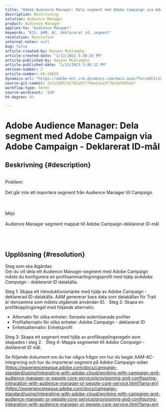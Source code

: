 ```yaml
---
title: "Adobe Audience Manager: Dela segment med Adobe Campaign via Adobe Campaign - Deklarerat ID-mål"
description: Beskrivning
solution: Audience Manager
product: Audience Manager
applies-to: "Audience Manager"
keywords: "KCS, AAM, AC, deklarerat id, segment"
resolution: Resolution
internal-notes: null
bug: false
article-created-by: Roxann McGlumphy
article-created-date: "1/13/2023 5:39:28 PM"
article-published-by: Roxann McGlumphy
article-published-date: "1/13/2023 5:46:12 PM"
version-number: 2
article-number: KA-19029
dynamics-url: "https://adobe-ent.crm.dynamics.com/main.aspx?forceUCI=1&pagetype=entityrecord&etn=knowledgearticle&id=50942f38-6993-ed11-aad1-6045bd006a22"
source-git-commit: 2e311965f42782a67774beb3a2df7be2b59454af
workflow-type: tm+mt
source-wordcount: '220'
ht-degree: 0%

---
```


# Adobe Audience Manager: Dela segment med Adobe Campaign via Adobe Campaign - Deklarerat ID-mål

## Beskrivning {#description}

<br>Problem:<br><br>
Det går inte att importera segment från Audience Manager till Campaign
<br><br> <br><br>Miljö<br><br>
Audience Manager segment mappat till Adobe Campaign-deklarerat ID-mål

<br> <br>

## Upplösning {#resolution}

Steg som ska åtgärdas<br>
Om du vill dela ett Audience Manager-segment med Adobe Campaign måste du konfigurera en profilsammanfogningsprofil med hjälp av*Adobe Campaign - deklarerat ID* datakälla.

Steg 1: Skapa ett introduktionsmärke med hjälp av Adobe Campaign - deklarerad ID-datakälla.
AAM genererar bara data som datakällan för Trait är densamma som målets utgående användar-ID.
 
Steg 2: Skapa en profilkopplingsregel med följande alternativ.

- Alternativ för olika enheter: Senaste autentiserade profiler
- Profilalternativ för olika enheter: Adobe Campaign - deklarerat ID
- Enhetsalternativ: Enhetsprofil


Steg 3: Skapa ett segment med hjälp av profilkopplingsregeln som skapades i steg 2.
 
Steg 4: Mappa segmentet till *Adobe Campaign - deklarerat ID* mål.

Se följande dokument om du har några frågor om hur du begär AAM-AC-integrering och hur du importerar segment på Adobe Campaign-sidan
[https://experienceleague.adobe.com/docs/campaign-standard/using/integrating-with-adobe-cloud/working-with-campaign-and-audience-manager-or-people-core-service/provisioning-and-configuring-integration-with-audience-manager-or-people-core-service.html?lang=en](https://experienceleague.adobe.com/docs/campaign-standard/using/integrating-with-adobe-cloud/working-with-campaign-and-audience-manager-or-people-core-service/provisioning-and-configuring-integration-with-audience-manager-or-people-core-service.html?lang=en)
